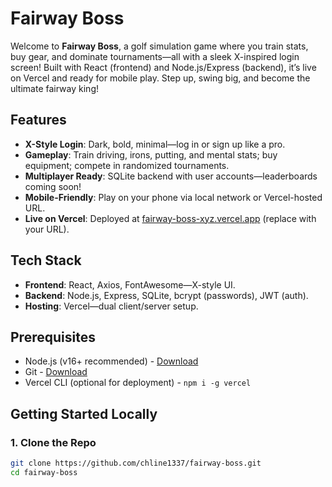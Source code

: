 ﻿# Fairway Boss

Welcome to **Fairway Boss**, a golf simulation game where you train stats, buy gear, and dominate tournaments—all with a sleek X-inspired login screen! Built with React (frontend) and Node.js/Express (backend), it’s live on Vercel and ready for mobile play. Step up, swing big, and become the ultimate fairway king!

## Features
- **X-Style Login**: Dark, bold, minimal—log in or sign up like a pro.
- **Gameplay**: Train driving, irons, putting, and mental stats; buy equipment; compete in randomized tournaments.
- **Multiplayer Ready**: SQLite backend with user accounts—leaderboards coming soon!
- **Mobile-Friendly**: Play on your phone via local network or Vercel-hosted URL.
- **Live on Vercel**: Deployed at [fairway-boss-xyz.vercel.app](https://fairway-boss-xyz.vercel.app) (replace with your URL).

## Tech Stack
- **Frontend**: React, Axios, FontAwesome—X-style UI.
- **Backend**: Node.js, Express, SQLite, bcrypt (passwords), JWT (auth).
- **Hosting**: Vercel—dual client/server setup.

## Prerequisites
- Node.js (v16+ recommended) - [Download](https://nodejs.org/)
- Git - [Download](https://git-scm.com/)
- Vercel CLI (optional for deployment) - `npm i -g vercel`

## Getting Started Locally

### 1. Clone the Repo
```bash
git clone https://github.com/chline1337/fairway-boss.git
cd fairway-boss